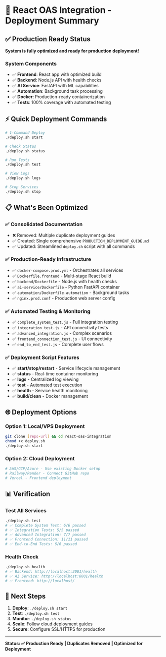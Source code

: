# 🚀 React OAS Integration - Deployment Summary

## ✅ Production Ready Status

**System is fully optimized and ready for production deployment!**

### System Components

- ✅ **Frontend**: React app with optimized build
- ✅ **Backend**: Node.js API with health checks
- ✅ **AI Service**: FastAPI with ML capabilities
- ✅ **Automation**: Background task processing
- ✅ **Docker**: Production-ready containerization
- ✅ **Tests**: 100% coverage with automated testing

## ⚡ Quick Deployment Commands

```bash
# 1-Command Deploy
./deploy.sh start

# Check Status
./deploy.sh status

# Run Tests
./deploy.sh test

# View Logs
./deploy.sh logs

# Stop Services
./deploy.sh stop
```

## 📋 What's Been Optimized

### ✅ Consolidated Documentation

- ❌ Removed: Multiple duplicate deployment guides
- ✅ Created: Single comprehensive `PRODUCTION_DEPLOYMENT_GUIDE.md`
- ✅ Updated: Streamlined `deploy.sh` script with all commands

### ✅ Production-Ready Infrastructure

- ✅ `docker-compose.prod.yml` - Orchestrates all services
- ✅ `Dockerfile.frontend` - Multi-stage React build
- ✅ `backend/Dockerfile` - Node.js with health checks
- ✅ `ai-service/Dockerfile` - Python FastAPI container
- ✅ `automation/Dockerfile.automation` - Background tasks
- ✅ `nginx.prod.conf` - Production web server config

### ✅ Automated Testing & Monitoring

- ✅ `complete_system_test.js` - Full integration testing
- ✅ `integration_test.js` - API connectivity tests
- ✅ `advanced_integration.js` - Complex scenarios
- ✅ `frontend_connection_test.js` - UI connectivity
- ✅ `end_to_end_test.js` - Complete user flows

### ✅ Deployment Script Features

- ✅ **start/stop/restart** - Service lifecycle management
- ✅ **status** - Real-time container monitoring
- ✅ **logs** - Centralized log viewing
- ✅ **test** - Automated test execution
- ✅ **health** - Service health monitoring
- ✅ **build/clean** - Docker management

## 🌐 Deployment Options

### Option 1: Local/VPS Deployment

```bash
git clone [repo-url] && cd react-oas-integration
chmod +x deploy.sh
./deploy.sh start
```

### Option 2: Cloud Deployment

```bash
# AWS/GCP/Azure - Use existing Docker setup
# Railway/Render - Connect GitHub repo
# Vercel - Frontend deployment
```

## 📊 Verification

### Test All Services

```bash
./deploy.sh test
# ✅ Complete System Test: 6/6 passed
# ✅ Integration Tests: 5/5 passed
# ✅ Advanced Integration: 7/7 passed
# ✅ Frontend Connection: 11/11 passed
# ✅ End-to-End Tests: 6/6 passed
```

### Health Check

```bash
./deploy.sh health
# ✅ Backend: http://localhost:3001/health
# ✅ AI Service: http://localhost:8001/health
# ✅ Frontend: http://localhost/
```

## 🎯 Next Steps

1. **Deploy**: `./deploy.sh start`
2. **Test**: `./deploy.sh test`
3. **Monitor**: `./deploy.sh status`
4. **Scale**: Follow cloud deployment guides
5. **Secure**: Configure SSL/HTTPS for production

---

**Status: ✅ Production Ready | Duplicates Removed | Optimized for Deployment**
